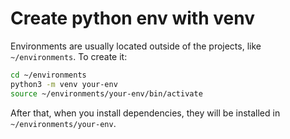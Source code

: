 # Create python env with venv

Environments are usually located outside of the projects, like `~/environments`.
To create it:

```sh
cd ~/environments
python3 -m venv your-env
source ~/environments/your-env/bin/activate
```

After that, when you install dependencies, they will be installed in `~/environments/your-env`.
